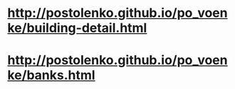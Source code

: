 # http://postolenko.github.io/po_voenke/building-detail.html
# http://postolenko.github.io/po_voenke/banks.html